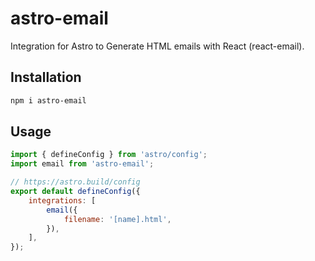 # astro-email

Integration for Astro to Generate HTML emails with React (react-email).

## Installation

```sh
npm i astro-email
```

## Usage

```javascript
import { defineConfig } from 'astro/config';
import email from 'astro-email';

// https://astro.build/config
export default defineConfig({
	integrations: [
		email({
			filename: '[name].html',
		}),
	],
});
```

